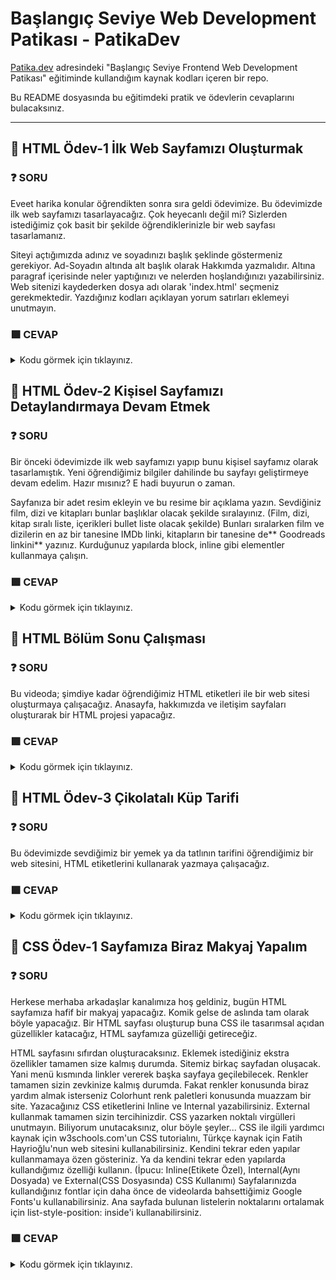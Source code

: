 # Başlangıç Seviye Web Development Patikası - PatikaDev

[Patika.dev](https://app.patika.dev/egitimler) adresindeki "Başlangıç Seviye Frontend Web Development Patikası" eğitiminde kullandığım kaynak kodları içeren bir repo.

Bu README dosyasında bu eğitimdeki pratik ve ödevlerin cevaplarını bulacaksınız.

--------------------------------------------------------------------------------------------------------------------------------------
## :brain: HTML Ödev-1  İlk Web Sayfamızı Oluşturmak


### :question: SORU 
Eveet harika konular öğrendikten sonra sıra geldi ödevimize. Bu ödevimizde ilk web sayfamızı tasarlayacağız. Çok heyecanlı değil mi? Sizlerden istediğimiz çok basit bir şekilde öğrendiklerinizle bir web sayfası tasarlamanız.

Siteyi açtığımızda adınız ve soyadınızı başlık şeklinde göstermeniz gerekiyor.
Ad-Soyadın altında alt başlık olarak Hakkımda yazmalıdır.
Altına paragraf içerisinde neler yaptığınızı ve nelerden hoşlandığınızı yazabilirsiniz.
Web sitenizi kaydederken dosya adı olarak 'index.html' seçmeniz gerekmektedir.
Yazdığınız kodları açıklayan yorum satırları eklemeyi unutmayın.

### :green_square: CEVAP
<details>
<summary>Kodu görmek için tıklayınız.</summary>

```html
  <!DOCTYPE html>
<html lang="en">
<head>
    <meta charset="UTF-8">
    <meta http-equiv="X-UA-Compatible" content="IE=edge">
    <meta name="viewport" content="width=device-width, initial-scale=1.0">
    <title>Document</title>
</head>
<body>
    <b><h1>Ezgi Buse Akkaya</h1></b>
   <h3> <b>Hakkımda</b></h3>
    <p>Merhaba ben Ezgi Buse Akkaya! Mersinde yaşıyorum. Yazılımla uğraşmayı ve okumayı çok seviyorum. tam bir Neslihan Demir hayranıyım! Web geliştirme ile ilgileniyorum. Kodluyoruz'un bu Eğitim serisi sayesinde harika şeyler öğrendim ve öğrenmeye devam ediyorum!</p> 

    <h2>Sevdiğim Diziler</h2>

    <h3>Star Trek: The Next Generation</h3>
    <p>Uzay Yolu: Yeni Nesil (Star Trek: The Next Generation) Gene Roddenberry tarafından yaratılmış olan kurgusal Uzay Yolu evreninde geçen bir bilimkurgu dizisidir. Türkiye'de 1990-1997 yılları arasında Star TV'de yayınlanmıştır.</p>
    <p>Bu dizide en çok dikkat çeken Enterprise gemisinin kaptan Jean-Luc Picard'dır. Tabii onun yanında filonun tek robot asker Data, tek Klingon asker Worf gibi birçok ikonik karakteri de mevcut.</p>

 </body>
</html>
```
</details>

## :brain: HTML Ödev-2  Kişisel Sayfamızı Detaylandırmaya Devam Etmek


### :question: SORU 
Bir önceki ödevimizde ilk web sayfamızı yapıp bunu kişisel sayfamız olarak tasarlamıştık. Yeni öğrendiğimiz bilgiler dahilinde bu sayfayı geliştirmeye devam edelim. Hazır mısınız? E hadi buyurun o zaman.

Sayfanıza bir adet resim ekleyin ve bu resime bir açıklama yazın.
Sevdiğiniz film, dizi ve kitapları bunlar başlıklar olacak şekilde sıralayınız. (Film, dizi, kitap sıralı liste, içerikleri bullet liste olacak şekilde)
Bunları sıralarken film ve dizilerin en az bir tanesine IMDb linki, kitapların bir tanesine de** Goodreads linkini** yazınız.
Kurduğunuz yapılarda block, inline gibi elementler kullanmaya çalışın.

### :green_square: CEVAP
<details>
<summary>Kodu görmek için tıklayınız.</summary>

```html
  <!DOCTYPE html>
<html lang="en">
<head>
    <meta charset="UTF-8">
    <meta http-equiv="X-UA-Compatible" content="IE=edge">
    <meta name="viewport" content="width=device-width, initial-scale=1.0">
    <title>Hakkımda</title>
</head>
<body>
    <h1>Ezgi Buse Akkaya</h1>
    
    <h2>Hakkımda</h2>

    <p>Merhaba. Ben Ezgi Buse Akkaya! Mersin'de yaşıyorum. Bilimkurgu izlemeyi ve okumayı çok seviyorum. Tam bir Star Trek hayranıyım! Web geliştirme ile ilgileniyorum. Kodluyoruz'un bu eğitim serisi sayesinde harika şeyler öğrendim ve öğrenmeye devam ediyorum! Siz de aramıza katılın!</p>

    <h3>İlgi Alanlarım</h3>


    <div>
        <ol>
            <li>Film
                <ul>
                    <li><a href="https://www.imdb.com/title/tt0118715/" target="_blank">The Big Lebowski</a></li>
                    <li>The Blues Brothers</li>
                    <li>Neredesin Firuze</li>
                </ul>
            </li>
            <li>Dizi
                <ul>
                    <li><a href="https://www.imdb.com/title/tt0092455/" target="_blank">Star Trek</a></li>
                    <li>Battlestar Galactica</li>
                    <li>The IT Crowd</li>
                </ul>
            </li>
            <li>Kitap
                <ul>
                    <li><a href="https://www.goodreads.com/review/show/2119945862" target="_blank">Yerdeniz</a></li>
                    <li>Dune</li>
                    <li>Androidler Elektrikli Koyun Düşler Mi?</li>
                </ul>
            </li>
        </ol>
    </div>

    <h2>Sevdiğim Diziler</h2>

    <h3>Star Trek: The Next Generation</h3>

    <img src="images/star-trek.jpg" alt="Star Trek kapak resmi">

    <p>Uzay Yolu: Yeni Nesil (Star Trek: The Next Generation) Gene Roddenberry tarafından yaratılmış olan kurgusal Uzay Yolu evreninde geçen bir bilimkurgu dizisidir. Türkiye'de 1990-1997 yılları arasında Star TV'de yayınlanmıştır.</p>
    
    <p>Bu dizide en çok dikkat çeken Enterprise gemisinin kaptanı <span style="font-weight: bold;">Jean-Luc Picard</span>'dır. Tabii onun yanında filonun tek robot asker <span style="font-style: italic;">Data</span>, tek Klingon asker <span style="font-style: italic;">Worf</span> gibi birçok ikonik karakteri de mevcut.</p>

</body> 
</html>
  ```
</details>

## :brain: HTML Bölüm Sonu Çalışması


### :question: SORU 
Bu videoda; şimdiye kadar öğrendiğimiz HTML etiketleri ile bir web sitesi oluşturmaya çalışacağız. Anasayfa, hakkımızda ve iletişim sayfaları oluşturarak bir HTML projesi yapacağız.

### :green_square: CEVAP
<details>
<summary>Kodu görmek için tıklayınız.</summary>

  //about_us.html
```html
  
<!DOCTYPE html>
<html lang="tr">
<head>
    <meta charset="UTF-8">
    <meta http-equiv="X-UA-Compatible" content="IE=edge">
    <meta name="viewport" content="width=device-width, initial-scale=1.0">
    <title>Hakkımızda | Kodluyoruz</title>
</head>
<body>
    <!-- Navbar - Start -->
    <header>
        <nav>
            <ul>
                <li>
                    <a href="index.html">Ana Sayfa</a>
                </li>
                <li>
                    <a href="about-us.html">Hakkımızda</a>
                </li>
                <li>
                    <a href="contact.html">İletişim</a>
                </li>
            </ul>
        </nav>
    </header>
    <!-- Navbar - End -->

    <!-- Content - Start -->
    <section>
        <!-- Articles - Start -->
        <article>
            <h2>Hakkımızda</h2>
            <img src="https://picsum.photos/id/77/600/300" alt="Yazi 1">
            <p>Lorem ipsum, dolor sit amet consectetur adipisicing elit. Temporibus, sint?</p>
            <p>Lorem ipsum dolor sit amet.</p>
            <p>Ut culpa impedit repellat quasi!</p>
            <p>Ducimus, error officia! Neque, nulla!</p>
            <ol>
                <li>Lorem, ipsum dolor.</li>
                <li>Rerum, neque ipsam?</li>
                <li>Illum, cupiditate quisquam.</li>
                <li>Magnam, sequi iure?</li>
            </ol>
            <hr>
        </article>
        <!-- Articles - End -->
    </section>
    <!-- Content - End -->

    <!-- Footer - Start -->
    <footer>
        <nav>
            <ul>
                <li>
                    <a href="index.html">Ana Sayfa</a>
                </li>
                <li>
                    <a href="about-us.html">Hakkımızda</a>
                </li>
                <li>
                    <a href="contact.html">İletişim</a>
                </li>
            </ul>
        </nav>
    </footer>
    <!-- Footer - End -->
</body>
</html>
  ```
  
  //contact.html
   ```html
  
  <!DOCTYPE html>
<html lang="tr">
<head>
    <meta charset="UTF-8">
    <meta http-equiv="X-UA-Compatible" content="IE=edge">
    <meta name="viewport" content="width=device-width, initial-scale=1.0">
    <title>İletişim | Kodluyoruz</title>
</head>
<body>
    <!-- Navbar - Start -->
    <header>
        <nav>
            <ul>
                <li>
                    <a href="index.html">Ana Sayfa</a>
                </li>
                <li>
                    <a href="about-us.html">Hakkımızda</a>
                </li>
                <li>
                    <a href="contact.html">İletişim</a>
                </li>
            </ul>
        </nav>
    </header>
    <!-- Navbar - End -->

    <!-- Content - Start -->
    <section>
        <!-- Articles - Start -->
        <article>
            <h2>İletişim</h2>
            <img src="https://picsum.photos/id/7/600/300" alt="Yazi 1">
            <p>
                Adres: 
            </p>
            <Address>
                Zemin İstanbul <br>
                Şahkulu, Şişhane Metro Durağı, Meşrutiyet Cd. No:125, 34421 <br> 
                Beyoğlu/İstanbul
            </Address>
            <ul>
                <li><a href="tel:02122223344">0212 222 33 44</a></li>
                <li><a href="mailto:info@kodluyoruz.org">info@kodluyoruz.org</a></li>
            </ul>
            <hr>
        </article>
        <!-- Articles - End -->
    </section>
    <!-- Content - End -->

    <!-- Footer - Start -->
    <footer>
        <nav>
            <ul>
                <li>
                    <a href="index.html">Ana Sayfa</a>
                </li>
                <li>
                    <a href="about-us.html">Hakkımızda</a>
                </li>
                <li>
                    <a href="contact.html">İletişim</a>
                </li>
            </ul>
        </nav>
    </footer>
    <!-- Footer - End -->
</body>
</html>
   ```
  //index.html
   ```html
  <!DOCTYPE html>
<html lang="tr">
<head>
    <meta charset="UTF-8">
    <meta http-equiv="X-UA-Compatible" content="IE=edge">
    <meta name="viewport" content="width=device-width, initial-scale=1.0">
    <title>Kodluyoruz</title>
</head>
<body>
    <!-- Navbar - Start -->
    <header>
        <nav>
            <ul>
                <li>
                    <a href="index.html">Ana Sayfa</a>
                </li>
                <li>
                    <a href="about-us.html">Hakkımızda</a>
                </li>
                <li>
                    <a href="contact.html">İletişim</a>
                </li>
            </ul>
        </nav>
    </header>
    <!-- Navbar - End -->

    <!-- Content - Start -->
    <section>
        <!-- Articles - Start -->
        <article>
            <h2>Birinci Yazı</h2>
            <img height="300" src="img/photo.jpeg" alt="Yazi 1">
            <p>Lorem ipsum, dolor sit amet consectetur adipisicing elit. Temporibus, sint?</p>
            <p>Lorem ipsum dolor sit amet.</p>
            <p>Ut culpa impedit repellat quasi!</p>
            <p>Ducimus, error officia! Neque, nulla!</p>
            <ol>
                <li>Lorem, ipsum dolor.</li>
                <li>Rerum, neque ipsam?</li>
                <li>Illum, cupiditate quisquam.</li>
                <li>Magnam, sequi iure?</li>
            </ol>
            <hr>
        </article>
        <article>
            <h2>İkinci Yazı</h2>
            <img src="https://picsum.photos/id/27/600/300" alt="Yazi 1">
            <p>Lorem ipsum, dolor sit amet consectetur adipisicing elit. Temporibus, sint?</p>
            <p>Lorem ipsum dolor sit amet.</p>
            <p>Ut culpa impedit repellat quasi!</p>
            <p>Ducimus, error officia! Neque, nulla!</p>
            <ul>
                <li>Lorem, ipsum dolor.</li>
                <li>Rerum, neque ipsam?</li>
                <li>Illum, cupiditate quisquam.</li>
                <li>Magnam, sequi iure?</li>
            </ul>
            <hr>
        </article>
        <article>
            <h2>Üçüncü Yazı</h2>
            <img src="https://picsum.photos/id/217/600/300" alt="Yazi 1">
            <p>Lorem ipsum, dolor sit amet consectetur adipisicing elit. Temporibus, sint?</p>
            <p>Lorem ipsum dolor sit amet.</p>
            <p>Ut culpa impedit repellat quasi!</p>
            <p>Ducimus, error officia! Neque, nulla!</p>
            <hr>
        </article>
        <!-- Articles - End -->
    </section>
    <!-- Content - End -->

    <!-- Footer - Start -->
    <footer>
        <nav>
            <ul>
                <li>
                    <a href="index.html">Ana Sayfa</a>
                </li>
                <li>
                    <a href="about-us.html">Hakkımızda</a>
                </li>
                <li>
                    <a href="contact.html">İletişim</a>
                </li>
            </ul>
        </nav>
    </footer>
    <!-- Footer - End -->
</body>
</html>
   ```
</details>

## :brain: HTML Ödev-3 Çikolatalı Küp Tarifi


### :question: SORU 
Bu ödevimizde sevdiğimiz bir yemek ya da tatlının tarifini öğrendiğimiz bir web sitesini, HTML etiketlerini kullanarak yazmaya çalışacağız.

### :green_square: CEVAP
<details>
<summary>Kodu görmek için tıklayınız.</summary>

  //index.html
```html
  <!DOCTYPE html>
<html lang="en">
<head>
    <meta charset="UTF-8">
    <meta http-equiv="X-UA-Compatible" content="IE=edge">
    <meta name="viewport" content="width=device-width, initial-scale=1.0">
    <title>Çikolatalı Küp</title>
    
    <!-- External CSS -->
    <link rel="stylesheet" href="style.css">

</head>
<body>
    <!-- Header - Start -->
        <header>
            <h1 class="ana-baslik"><em>...Çikolata Küpleri...</em></h1>
            <p>
                <strong><i>çikolatalı ve şam fıstıklı tadımlık lezzetler... Yalnızca 4 malzeme ile hazırlanan çikolata küpleri, renkli kağıtlarda veya kürdan batırılarak servis edilir. Özellikler kalabalık sofralarda yer verilen çikolata küpleri, doğum günü gibi özel etkinliklerde de sunulabilir.</i></strong>
            </p>
        </header>    
    <!-- Header - End -->

    <!-- Content - Start -->
        <section>
            <article>
                <p>
                    <b>Tarif:</b> Rukiye Beyza Sarıkaya
                </p>
                    <div class="container">
                        <div class="square-mark">
                            <div class="centered-dot"></div>
                        </div>
                        <div class="liste">
                            <ul>
                                <li class="liste1"><span class="icerik">Kaç Kişilik:</span>4kişilik</li>
                                <li class="liste1 marg"><span class="icerik">Hazırlama Süresi:</span>30 dakika</li>
                                <li class="liste1 marg"><span class="icerik">Pişirme Süresi:</span>10 dakika</li>
                            </ul>
                        </div>
                    </div>
            </article>

            <article class="bolum">
                <div class="kirmizi">
                    Çikolata Küpleri Tarifi İçin Malzemeler..
                </div>
                <ul class="liste2ul">
                    <li class="liste2li">350 gr bitter çikolata</li>
                    <li class="liste2li">150 ml krema</li>
                    <li class="liste2li">1 çorba kaşığı tereyağı</li>
                    <li class="liste2li">150 gr şamfıstık (Badem veya fındık da olabilir</li>
                </ul>
            </article>
            <article class="bolum">
                <div class="kirmizi">
                    Çikolata Küpleri Nasıl Yapılır?
                </div>
                <ol class="liste2ul padzero">
                    <li class="liste2li">Bitter çikolatayı benmari usulü eritin.</li>
                    <li class="liste2li">Eriyen çikolatanın üzerine krema veya tereyağını ekleyip iyice karıştırıp tencereyi bir tezgaha alın.</li>
                    <li class="liste2li">Şamfıstıkları havanda çok az dövüp irili ufaklı parçalara bölün.</li>
                    <li class="liste2li">Ufalanan fıstıkları çikolatalı karışıma ekleyip karıştırın.</li>
                    <li class="liste2li">Hazırladığınız çikolatayı varsa alüminyum hazır bir kare tepsiye, yoksa kenarlarından taşarak yağlı kağıt yerleştirdiğiniz küçük bir tepsiye dökün.</li>
                    <li class="liste2li">Buzdolabında iki saat bekletin</li>
                    <li class="liste2li">Çikolatayı kalıptan çıkartın. Kare parçalara bölün.</li>
                </ol>
            </article>
        </section>
    <!-- Content - End -->
    <!-- Footer - Start -->
        <footer>
            <div class="footer">
                <h2 class="sonbaslik">Afiyet olsun</h3>
            </div>
        </footer>
    <!-- Footer - End -->
    
</body>
</html>
  ```
  //style.css
  ```css
  body{
    background-color: #E0C9A9;
}
.ana-baslik{
    color: #5E2610;
}
.container{
    display: flex;
    flex-direction: row;
}
.square-mark{
    position: relative;
    width: 6px;
    height: 6px;
    display: flex;
    align-self: center;
    background-color: black;
    
}
.centered-dot{
    width: 1.3px;
    height: 1.3px;
    background-color: rgb(255,255,255);
    margin: 0;
    position:absolute;
    top: 50%;
    left: 50%;
    margin-right: -50%;
    transform: translate(-50%, -50%);
}
.liste{
    display: flex;
    justify-self: center;
    margin: auto;
}
ul{
    padding: 0px;
    margin: 0px;
}
li.liste1{
    text-decoration: underline;
    list-style-type: none;
    display:inline-flex;
    margin-left: 10px;
    margin-right: auto;
    text-align: center;
    ;
}
.icerik{
    font-weight: bold;
    color: #9C3B0F;
}
.bolum{
    margin-left: 33%;
    margin-top: 20px;
}
.kirmizi{
    display: inline;
    background-color: #963102;
    color: white;
    font-weight: bold;
    border-radius: 10px;
}
.liste2ul{
    margin-top: 20px;
    margin-left: 3%;
}
.liste2li{
    margin-bottom: 5px;
}
.padzero{
    padding: 0;
}
.footer{
    letter-spacing: 2px;
    color: #2C1504;
}
.sonbaslik{
    margin-left: 60%;
    font-weight:500;
          }
  
  ```
  </details>
  
## :brain: CSS Ödev-1 Sayfamıza Biraz Makyaj Yapalım


### :question: SORU 
  
Herkese merhaba arkadaşlar kanalımıza hoş geldiniz, bugün HTML sayfamıza hafif bir makyaj yapacağız. Komik gelse de aslında tam olarak böyle yapacağız. Bir HTML sayfası oluşturup buna CSS ile tasarımsal açıdan güzellikler katacağız, HTML sayfamıza güzelliği getireceğiz.

HTML sayfasını sıfırdan oluşturacaksınız. Eklemek istediğiniz ekstra özellikler tamamen size kalmış durumda.
Sitemiz birkaç sayfadan oluşacak. Yani menü kısmında linkler vererek başka sayfaya geçilebilecek.
Renkler tamamen sizin zevkinize kalmış durumda. Fakat renkler konusunda biraz yardım almak isterseniz Colorhunt renk paletleri konusunda muazzam bir site.
Yazacağınız CSS etiketlerini Inline ve Internal yazabilirsiniz. External kullanmak tamamen sizin tercihinizdir.
CSS yazarken noktalı virgülleri unutmayın. Biliyorum unutacaksınız, olur böyle şeyler...
CSS ile ilgili yardımcı kaynak için w3schools.com'un CSS tutorialını, Türkçe kaynak için Fatih Hayrioğlu'nun web sitesini kullanabilirsiniz.
Kendini tekrar eden yapılar kullanmamaya özen gösteriniz. Ya da kendini tekrar eden yapılarda kullandığımız özelliği kullanın. (İpucu: Inline(Etikete Özel), Internal(Aynı Dosyada) ve External(CSS Dosyasında) CSS Kullanımı)
Sayfalarınızda kullandığınız fontlar için daha önce de videolarda bahsettiğimiz Google Fonts'u kullanabilirsiniz.
Ana sayfada bulunan listelerin noktalarını ortalamak için list-style-position: inside'i kullanabilirsiniz.

### :green_square: CEVAP
<details>
<summary>Kodu görmek için tıklayınız.</summary>

  //about-us.html
```html
  <!DOCTYPE html>
<html lang="en">
<head>
    <meta charset="UTF-8">
    <meta http-equiv="X-UA-Compatible" content="IE=edge">
    <meta name="viewport" content="width=device-width, initial-scale=1.0">
    <title>Hakkımızda</title>
    <link rel="stylesheet" href="css/style.css">
</head>
<body>
     <!-- Header Bölümü -->
    <header>
        <!-- Anasayfa Başlık -->
        <h1 class="anabaslik">Müzik Dükkanım</h1>
    </header>
    <!-- Nav Bölümü -->
    <nav class="nav">
        <ul class="navlist">
            <li class="navlistli"><a href="index.html">Ana Sayfa</a></li>
            <li class="navlistli ml15"><a href="products.html">Ürünlerimiz</a></li>
            <li class="navlistli ml15"><a href="about-us.html">Hakkımızda</a></li>
        </ul>
    </nav>
    <!-- Hakkımızda Main -->
    <main>
        <article>
            <h2 class="hakkimizdabaslik">Hakkımızda</h2>
            <p>Müzik Dükkanım 2021 yılında Cengiz C. Mataracı ve Furkan Tolga Yüce tarafından kurulmuştur. Çeşitli müzik aletlerini uygun fiyatlar ile buluşturmak için kurulmuştur.</p>
        </article>
        <article>
            <h4 class="hakkimizdaaltbaslik">Vizyonumuz</h4>
            <p>İnsanlara kaliteli müzik aletleri sağlamak. Lorem, ipsum dolor sit amet consectetur adipisicing elit. Soluta animi ea nostrum unde sapiente quas, cupiditate iste nisi vitae earum? Optio cumque eius debitis culpa recusandae. Atque neque minima soluta consequatur quos eius, eveniet vitae laborum in nihil harum corporis rerum expedita facilis perspiciatis corrupti deserunt consequuntur architecto dolorem ducimus accusantium fugit culpa asperiores ratione? Labore neque harum sed asperiores.</p>
        </article>
        <article>
            <h4 class="hakkimizdaaltbaslik">Misyonumuz</h4>
            <p>Lorem ipsum dolor, sit amet consectetur adipisicing elit. Aperiam dolore laborum veritatis facere mollitia veniam optio, qui eum tempora, maxime unde quibusdam repudiandae nobis, nihil enim praesentium ratione velit? Earum, molestiae. Officia voluptatum quae autem illum saepe aliquid enim rerum quaerat, dicta tenetur ipsum. Minima aliquid iusto dolorum hic tempora amet voluptatibus delectus, atque deserunt reprehenderit perspiciatis facilis iure id harum totam velit perferendis rem quos quia nulla adipisci molestias aut itaque. Placeat nam, reprehenderit quo voluptas in cumque sequi est magnam, mollitia ad, sit eveniet assumenda corporis molestias laborum?</p>
        </article>
    </main>
</body>
</html>
  ```
   //index.html
   ```html
  <!DOCTYPE html>
<html lang="en">
<head>
    <meta charset="UTF-8">
    <meta http-equiv="X-UA-Compatible" content="IE=edge">
    <meta name="viewport" content="width=device-width, initial-scale=1.0">
    <title>Anasayfa</title>
    <link rel="stylesheet" href="css/style.css">
</head>
<body> 
    <!-- Header Bölümü -->
    <header>
        <!-- Anasayfa Başlık -->
        <h1 class="anabaslik">Müzik Dükkanım</h1>
    </header>
    <!-- Nav Bölümü -->
    <nav class="nav">
        <ul class="navlist">
            <li class="navlistli"><a href="index.html">Ana Sayfa</a></li>
            <li class="navlistli ml15"><a href="products.html">Ürünlerimiz</a></li>
            <li class="navlistli ml15"><a href="about-us.html">Hakkımızda</a></li>
        </ul>
    </nav>
    <!-- Anasayfa Main -->
    <main>
        <article>
            <h2 class="anasayfabaslik">Ana Sayfa</h2>
            <p class="anasayfap1">Müzik Dükkanım sitemize hoşgeldiniz! Bu sitede çeşitli müzik aletlerini bulabilirsiniz. Uygun fiyatlarımız ve kalite ürünlerimiz için <a href="products.html">Ürünlerimiz</a> sayfamızı ziyaret edebilirsiniz.</p>
        </article>
        <article>
            <h4 class="anasayfaaltbaslik">Sitemizde Bulunan Müzik Aletleri</h4>
            <div class="listdiv">
                <ul class="anasayfalistul">
                    <li class="anasayfalistli">Gitar</li>
                    <li class="anasayfalistli">Davul</li>
                    <li class="anasayfalistli">Piyano</li>
                    <li class="anasayfalistli">Keman</li>
                </ul>
            </div> 
        </article>
    </main>
</body>
</html>
  ```
  //products.html
  ```html
  <!DOCTYPE html>
<html lang="en">
<head>
    <meta charset="UTF-8">
    <meta http-equiv="X-UA-Compatible" content="IE=edge">
    <meta name="viewport" content="width=device-width, initial-scale=1.0">
    <title>Ürünlerimiz</title>
    <link rel="stylesheet" href="css/style.css">
</head>
<body>
     <!-- Header Bölümü -->
    <header>
        <!-- Anasayfa Başlık -->
        <h1 class="anabaslik">Müzik Dükkanım</h1>
    </header>
    <!-- Nav Bölümü -->
    <nav class="nav">
        <ul class="navlist">
            <li class="navlistli"><a href="index.html">Ana Sayfa</a></li>
            <li class="navlistli ml15"><a href="products.html">Ürünlerimiz</a></li>
            <li class="navlistli ml15"><a href="about-us.html">Hakkımızda</a></li>
        </ul>
    </nav>
    <!-- Ürünlerimiz İçerik -->
    <main>
        <article>
            <h2 class="urunlerimizbaslik">Ürünlerimiz</h2>
            <div class="urunlerlistediv">
                <ol class="urunlerlisteol">
                    <li><img width="300" height="300" src="img/fenderstrat.jpg" alt="Gitar"><br>Fender Masterbuilt 59 Stratocaster <strong>6000₺</strong></li>
                    <li><img width="300" height="300" src="img/gibsonlespaul.jpg" alt="Gitar"><br>Gibson Les Paul Special <strong>5250₺</strong></li>
                    <li><img width="300" height="300" src="img/davulset1.jpg" alt="Davul"><br>Mapex AR529STK Armory Akustik Davul Seti <strong>9800₺</strong></li>
                    <li><img width="300" height="300" src="img/davulset2.jpg" alt="Davul"><br>Yamaha Rydeen 20 Inch Davul Seti <strong>11500₺</strong></li>
                    <li><img width="300" height="300" src="img/keman1.jpg" alt="Keman"><br>Yamaha V5SA Keman (4/4) <strong>6000₺</strong></li>
                    <li><img width="300" height="300" src="img/keman2.jpg" alt="Keman"><br>OFFENBACH El Yapımı 4/4 Keman <strong>5000₺</strong></li>
                    <li><img width="300" height="300" src="img/piyano1.jpg" alt="Piyano"><br>Kurzweil KA130SR Dijital Piyano <strong>6800₺</strong></li>
                    <li><img width="300" height="300" src="img/piyano2.jpg" alt="Piyano"><br>Yamaha GB1 Akustik Kuyruklu Piyano (Parlak Siyah) <strong>180000₺</strong></li>
                </ol>
            </div>
        </article>
    </main>
</body>
</html>
  ```
    //style.css
```css
  /* --------------- Genel --------------- */
body{
    font-family:Arial, Helvetica, sans-serif;
}

/* --------------- Header --------------- */
.anabaslik{
    font-weight: bold;
    color: #bd1b55;
    text-align: center;
}

/* --------------- Nav --------------- */
.ml15{
    margin-left: 15px;
}
.nav{
    display: flex;
    justify-content: center;
    
}
.navlist{
    list-style: none;
    text-align: center;
    padding: 0;
    margin: 0;
}
.navlistli{
    display: inline;
}

/*--------------- Anasayfa Main --------------- */
.anasayfabaslik{
    color: #722ff8;
    text-align: center;
}
.anasayfap1{
    text-align: center;
}
.anasayfaaltbaslik{
    color: #bb921b;
    text-align: center;
}
.listdiv{
    display: flex;
    justify-content: center;
}
.anasayfalistul{
    list-style-position: inside;
    padding: 0;
    margin: 0;
}

/* --------------- Hakkımızda Main --------------- */
.hakkimizdabaslik{
    color: #722ff8;
    text-align: center;
}
.hakkimizdaaltbaslik{
    color: #bb921b;
}

/* --------------- Ürünlerimiz Main --------------- */
.urunlerimizbaslik{
    color: #722ff8;
    text-align: center;
}
.urunlerlistediv{
    display: flex;
    justify-content: center;
}
.urunlerlisteol{
    padding: 0;
    padding-left: 150px;
}
  ```
